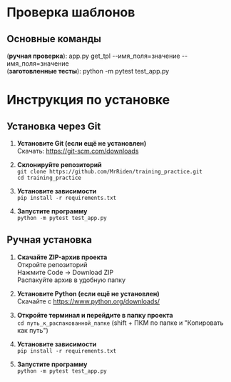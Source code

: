# Проверка шаблонов  

## Основные команды  
(**ручная проверка**): app.py get_tpl --имя_поля=значение --имя_поля=значение   
(**заготовленные тесты**): python -m pytest test_app.py                    

# Инструкция по установке  

## Установка через Git

1. **Установите Git (если ещё не установлен)**    
  Скачать: https://git-scm.com/downloads  

2. **Склонируйте репозиторий**  
  `git clone https://github.com/MrRiden/training_practice.git`  
  `cd training_practice`  

3. **Установите зависимости**  
  `pip install -r requirements.txt`  

4. **Запустите программу**  
  `python -m pytest test_app.py`  

## Ручная установка  

1. **Скачайте ZIP-архив проекта**  
  Откройте репозиторий  
  Нажмите Code -> Download ZIP  
  Распакуйте архив в удобную папку  

2. **Установите Python (если ещё не установлен)**  
  Скачайте с https://www.python.org/downloads/  

3. **Откройте терминал и перейдите в папку проекта**  
  `cd путь_к_распакованной_папке` (shift + ПКМ по папке и "Копировать как путь")  

4. **Установите зависимости**  
  `pip install -r requirements.txt`  

5. **Запустите программу**  
  `python -m pytest test_app.py`  
